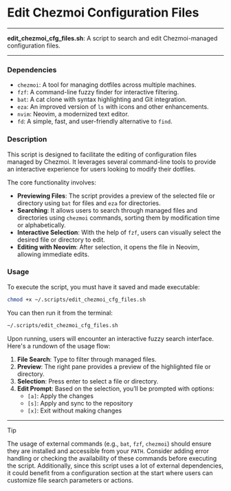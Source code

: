 # Edit Chezmoi Configuration Files

---

**edit_chezmoi_cfg_files.sh**: A script to search and edit Chezmoi-managed configuration files.

---

### Dependencies

- `chezmoi`: A tool for managing dotfiles across multiple machines.
- `fzf`: A command-line fuzzy finder for interactive filtering.
- `bat`: A cat clone with syntax highlighting and Git integration.
- `eza`: An improved version of `ls` with icons and other enhancements.
- `nvim`: Neovim, a modernized text editor.
- `fd`: A simple, fast, and user-friendly alternative to `find`.

### Description

This script is designed to facilitate the editing of configuration files managed by Chezmoi. It leverages several command-line tools to provide an interactive experience for users looking to modify their dotfiles.

The core functionality involves:

- **Previewing Files**: The script provides a preview of the selected file or directory using `bat` for files and `eza` for directories.
- **Searching**: It allows users to search through managed files and directories using `chezmoi` commands, sorting them by modification time or alphabetically.
- **Interactive Selection**: With the help of `fzf`, users can visually select the desired file or directory to edit.
- **Editing with Neovim**: After selection, it opens the file in Neovim, allowing immediate edits.

### Usage

To execute the script, you must have it saved and made executable:

```bash
chmod +x ~/.scripts/edit_chezmoi_cfg_files.sh
```

You can then run it from the terminal:

```bash
~/.scripts/edit_chezmoi_cfg_files.sh
```

Upon running, users will encounter an interactive fuzzy search interface. Here's a rundown of the usage flow:

1. **File Search**: Type to filter through managed files.
2. **Preview**: The right pane provides a preview of the highlighted file or directory.
3. **Selection**: Press enter to select a file or directory.
4. **Edit Prompt**: Based on the selection, you’ll be prompted with options:
    - `[a]`: Apply the changes
    - `[s]`: Apply and sync to the repository
    - `[x]`: Exit without making changes

---

> [!TIP]  
> The usage of external commands (e.g., `bat`, `fzf`, `chezmoi`) should ensure they are installed and accessible from your `PATH`. Consider adding error handling or checking the availability of these commands before executing the script. Additionally, since this script uses a lot of external dependencies, it could benefit from a configuration section at the start where users can customize file search parameters or actions.